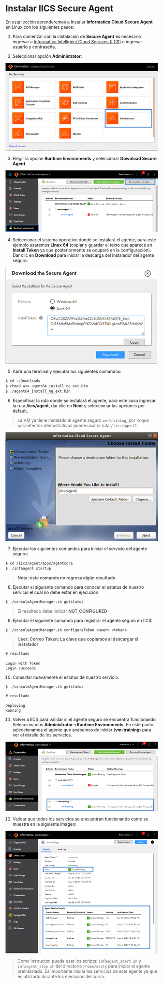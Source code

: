 # Instalar IICS Secure Agent

En esta lección aprenderemos a Instalar **Informatica Cloud Secure Agent** en Linux con los siguientes pasos:

1. Para comenzar con la instalación de **Secure Agent** es necesario ingresar a [Informatica Intelligent Cloud Services (IICS)](https://dm-us.informaticacloud.com/) e ingresar usuario y contraseña.

2. Seleccionar opción **Administrator**:

![Secure Agent](images/img_sa_secureagent_01.jpg)

3. Elegir la opción **Runtime Environments** y seleccionar **Download Secure Agent**.

![Secure Agent](images/img_sa_secureagent_02.png)

4. Seleccionar el sistema operativo donde se instalará el agente, para este ejemplo usaremos  **Linux 64** (copiar y guardar el texto que aparece en **Install Token** ya que posteriormente se ocupará en la configuración). Dar clic en **Download** para iniciar la descarga del instalador del agente seguro.

![Secure Agent](images/img_sa_secureagent_03.jpg)

5. Abrir una terminal y ejecutar los siguientes comandos:

```bash
$ cd ~/Downloads
$ chmod a+x agent64_install_ng_ext.bin
$ ./agent64_install_ng_ext.bin
```

6. Especificar la ruta donde se instalará el agente, para este caso ingresar la ruta **/iics/agent**, dar clic en **Next** y seleccionar las opciones por default.

> La VM ya tiene instalado el agente seguro `vm-training`, por lo que para efectos demostrativos puede usar la ruta `/iics/agent2`

![Secure Agent](images/img_sa_secureagent_04.png)

7. Ejecutar los siguientes comandos para iniciar el servicio del agente seguro:

```bash
$ cd /iics/agent/apps/agentcore
$ ./infaagent startup
```

> **Nota: este comando no regresa algún resultado**

8. Ejecutar el siguiente comando para conocer el estatus de nuestro servicio el cual no debe estar en ejecución.

```bash
$ ./consoleAgentManager.sh getstatus
```

> El resultado debe indicar **NOT_CONFIGURED**


9. Ejecutar el siguiente comando para registrar el agente seguro en IICS:

```bashell
$ ./consoleAgentManager.sh configureToken <user> <token>
```

> **User: Correo**
> **Token: La clave que copiamos al descargar el instalador**

```
# resultado

Login with Token
Login succeeds
```

10. Consultar nuevamente el estatus de nuestro servicio:

```bashell
$ ./consoleAgentManager.sh getstatus
```

```
# resultado

Deploying
Running
```

11. Volver a IICS para validar si el agente seguro se encuentra funcionando. Seleccionamos **Administrator**->**Runtime Environments**. En este punto seleccionamos el agente que acabamos de iniciar (**vm-training**) para ver el detalle de los servicios.  

![Secure Agent](images/img_sa_secureagent_05.png)

12. Validar que todos los servicios se encuentran funcionando como se muestra en la siguiente imagen:

![Secure Agent](images/img_sa_secureagent_06.png)

> Como instructor, puede usar los scripts: `infaagent_start.sh` y `infaagent_stop.sh` del directorio `/home/axity` para iniciar el agente preinstalado. Es importante iniciar los servicios de este agente ya que es utilizado durante los ejercicios del curso.
